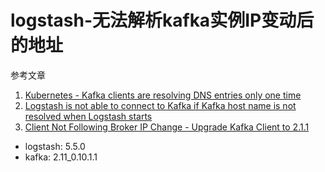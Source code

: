 # logstash-无法解析kafka实例IP变动后的地址

参考文章

1. [Kubernetes - Kafka clients are resolving DNS entries only one time](https://issues.apache.org/jira/browse/KAFKA-7755)
2. [Logstash is not able to connect to Kafka if Kafka host name is not resolved when Logstash starts](https://github.com/logstash-plugins/logstash-output-kafka/issues/155)
3. [Client Not Following Broker IP Change - Upgrade Kafka Client to 2.1.1](https://github.com/akka/alpakka-kafka/issues/734)


- logstash: 5.5.0
- kafka: 2.11_0.10.1.1

